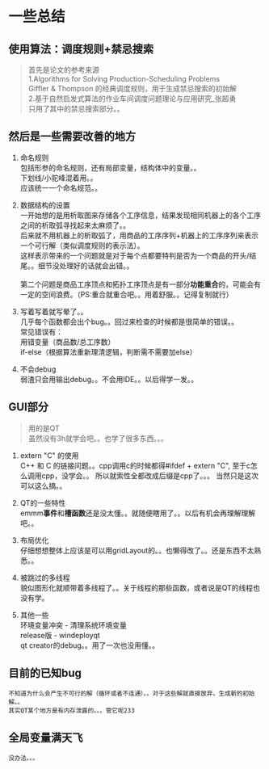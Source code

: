 # 一些总结

## 使用算法：调度规则+禁忌搜索

> 首先是论文的参考来源  
> 1.Algorithms for Solving Production-Scheduling Problems  
> 	Giffler & Thompson 的经典调度规则，用于生成禁忌搜索的初始解  
> 2.基于自然启发式算法的作业车间调度问题理论与应用研究_张超勇  
> 	只用了其中的禁忌搜索部分。。  

## 然后是一些需要改善的地方

1. 命名规则  
	包括形参的命名规则，还有局部变量，结构体中的变量。。  
	下划线/小驼峰混着用。。  
	应该统一一个命名规范。。  

2. 数据结构的设置  
	一开始想的是用析取图来存储各个工序信息，结果发现相同机器上的各个工序之间的析取弧寻找起来太麻烦了。。  
	后来就不用机器上的析取弧了，用商品的工序序列+机器上的工序序列来表示一个可行解（类似调度规则的表示法）。  
	这样表示带来的一个问题就是对于每个点都要特判是否为一个商品的开头/结尾。。细节没处理好的话就会出错。。  
	</br>
	第二个问题是商品工序顶点和拓扑工序顶点是有一部分**功能重合**的，可能会有一定的空间浪费。（PS:重合就重合吧。。用着舒服。。记得复制就行）  

3. 写着写着就写晕了。。  
	几乎每个函数都会出个bug。。回过来检查的时候都是很简单的错误。。  
	常见错误有：  
		用错变量（商品数/总工序数）  
		if-else（根据算法重新理清逻辑，判断需不需要加else）  

4. 不会debug  
	弱渣只会用输出debug。。不会用IDE。。以后得学一发。。  

## GUI部分
> 用的是QT  
> 虽然没有3h就学会吧。。也学了很多东西。。。

1. extern "C" 的使用  
	C++ 和 C 的链接问题。。cpp调用c的时候都得#ifdef + extern "C", 至于c怎么调用cpp，没学会。。
	所以就索性全都改成后缀是cpp了。。。
	当然只是这次可以这么搞。。

2. QT的一些特性  
	emmm**事件**和**槽函数**还是没太懂。。就随便瞎用了。。以后有机会再理解理解吧。。

3. 布局优化  
	仔细想想整体上应该是可以用gridLayout的。。也懒得改了。。还是东西不太熟悉。。

4. 被跳过的多线程  
	貌似图形化就顺带着多线程了。。关于线程的那些函数，或者说是QT的线程也没有学。

5. 其他一些  
	环境变量冲突 - 清理系统环境变量
	</br>
	release版 - windeployqt
	</br>
	qt creator的debug。。用了一次也没用懂。。



## 目前的已知bug  
	不知道为什么会产生不可行的解（循环或者不连通）。。对于这些解就直接放弃，生成新的初始解。。
	其实QT某个地方是有内存泄露的。。。管它呢233

## 全局变量满天飞  
	没办法。。。
